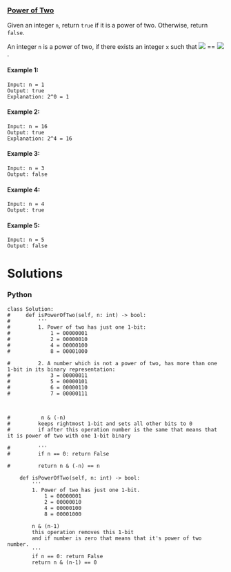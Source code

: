 ### [Power of Two](https://leetcode.com/problems/power-of-two/) <br>

Given an integer `n`, return `true` if it is a power of two. Otherwise, return `false`.

An integer `n` is a power of two, if there exists an integer `x` such that <img src="https://render.githubusercontent.com/render/math?math=n"> == <img src="https://render.githubusercontent.com/render/math?math=2^x">.



#### Example 1:

```
Input: n = 1
Output: true
Explanation: 2^0 = 1
```

#### Example 2:

```
Input: n = 16
Output: true
Explanation: 2^4 = 16

```

#### Example 3:

```
Input: n = 3
Output: false

```

#### Example 4:

```
Input: n = 4
Output: true

```

#### Example 5:

```
Input: n = 5
Output: false

```


# Solutions

### Python
```
class Solution:
#     def isPowerOfTwo(self, n: int) -> bool:
#         '''
#         1. Power of two has just one 1-bit:
#             1 = 00000001
#             2 = 00000010
#             4 = 00000100
#             8 = 00001000
        
#         2. A number which is not a power of two, has more than one 1-bit in its binary representation:
#             3 = 00000011
#             5 = 00000101
#             6 = 00000110
#             7 = 00000111
        
        
        
#          n & (-n)   
#         keeps rightmost 1-bit and sets all other bits to 0
#         if after this operation number is the same that means that it is power of two with one 1-bit binary
         
#         '''
#         if n == 0: return False
        
#         return n & (-n) == n

    def isPowerOfTwo(self, n: int) -> bool:
        '''
        1. Power of two has just one 1-bit.
            1 = 00000001
            2 = 00000010
            4 = 00000100
            8 = 00001000
            
        n & (n-1)
        this operation removes this 1-bit
        and if number is zero that means that it's power of two number.
        '''
        if n == 0: return False        
        return n & (n-1) == 0
```
